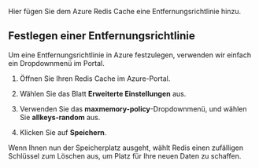 Hier fügen Sie dem Azure Redis Cache eine Entfernungsrichtlinie hinzu.

## <a name="set-an-eviction-policy"></a>Festlegen einer Entfernungsrichtlinie

Um eine Entfernungsrichtlinie in Azure festzulegen, verwenden wir einfach ein Dropdownmenü im Portal.

1. Öffnen Sie Ihren Redis Cache im Azure-Portal.

1. Wählen Sie das Blatt **Erweiterte Einstellungen** aus.

1. Verwenden Sie das **maxmemory-policy**-Dropdownmenü, und wählen Sie **allkeys-random** aus.

1. Klicken Sie auf **Speichern**. 

Wenn Ihnen nun der Speicherplatz ausgeht, wählt Redis einen zufälligen Schlüssel zum Löschen aus, um Platz für Ihre neuen Daten zu schaffen.